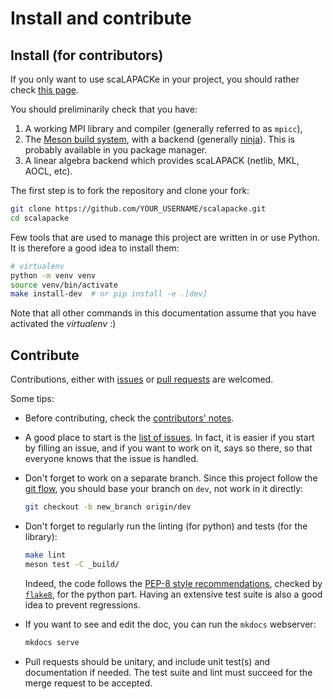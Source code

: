 # Install and contribute

## Install (for contributors)

If you only want to use scaLAPACKe in your project, you should rather check [this page](../dev/install.md).

You should preliminarily check that you have:

1. A working MPI library and compiler (generally referred to as `mpicc`),
2. The [Meson build system](https://github.com/mesonbuild/meson), with a backend (generally [ninja](https://github.com/ninja-build/ninja)). This is probably available in you package manager.
3. A linear algebra backend which provides scaLAPACK (netlib, MKL, AOCL, etc).

The first step is to fork the repository and clone your fork:

```bash
git clone https://github.com/YOUR_USERNAME/scalapacke.git
cd scalapacke
```

Few tools that are used to manage this project are written in or use Python.
It is therefore a good idea to install them:

```bash
# virtualenv
python -m venv venv
source venv/bin/activate
make install-dev  # or pip install -e .[dev]
```

Note that all other commands in this documentation assume that you have activated the *virtualenv* :)

## Contribute

Contributions, either with [issues](https://github.com/pierre-24/scalapacke/issues) or [pull requests](https://github.com/pierre-24/scalapacke/pulls) are welcomed.

Some tips:

+ Before contributing, check the [contributors' notes](notes.md).

+ A good place to start is the [list of issues](https://github.com/pierre-24/scalapacke/issues).
  In fact, it is easier if you start by filling an issue, and if you want to work on it, says so there, so that everyone knows that the issue is handled.

+ Don't forget to work on a separate branch.
  Since this project follow the [git flow](http://nvie.com/posts/a-successful-git-branching-model/), you should base your branch on `dev`, not work in it directly:

    ```bash
    git checkout -b new_branch origin/dev
    ```

+ Don't forget to regularly run the linting (for python) and tests (for the library):

    ```bash
    make lint
    meson test -C _build/
    ```

  Indeed, the code follows the [PEP-8 style recommendations](http://legacy.python.org/dev/peps/pep-0008/), checked by [`flake8`](https://flake8.pycqa.org/en/latest/), for the python part.
  Having an extensive test suite is also a good idea to prevent regressions.

+ If you want to see and edit the doc, you can run the `mkdocs` webserver:

    ```bash
    mkdocs serve
    ```

+ Pull requests should be unitary, and include unit test(s) and documentation if needed.
  The test suite and lint must succeed for the merge request to be accepted.

